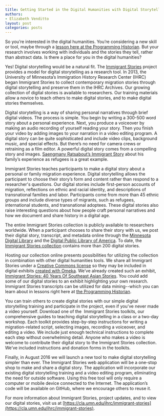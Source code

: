 ```yaml
---
title: Getting Started in the Digital Humanities with Digital Storytelling and the Immigrant Stories Project
authors:
- Elizabeth Venditto
layout: post
categories: posts
---
```


So you’re interested in the digital humanities. You’re considering a new skill or tool, maybe through a [lesson here at the Programming Historian](/lessons/). But your research involves working with individuals and the stories they tell, rather than abstract data. Is there a place for you in the digital humanities? 

Yes! Digital storytelling would be a natural fit. The [Immigrant Stories](http://cla.umn.edu/ihrc/research/immigrant-stories) project provides a model for digital storytelling as a research tool. In 2013, the University of Minnesota’s Immigration History Research Center (IHRC) began Immigrant Stories to collect contemporary migration stories through digital storytelling and preserve them in the IHRC Archives. Our growing collection of digital stories is available to researchers. Our training materials allow a novice to teach others to make digital stories, and to make digital stories themselves.

Digital storytelling is a way of sharing personal narratives through brief digital videos. The process is simple. You begin by writing a 300-500 word story about a personal experience. Next, you produce a voiceover by making an audio recording of yourself reading your story. Then you finish your video by adding images to your narration in a video editing program. A digital story can be quite sophisticated and include video clips, background music, and special effects. But there’s no need for camera crews or retraining as a film editor. A powerful digital story comes from a compelling story and images. [Saengmany Ratsabout’s Immigrant Story](http://immigrants.mndigital.org/exhibits/show/immigrantstories-exhibit/item/508) about his family’s experience as refugees is a great example.

Immigrant Stories teaches participants to make a digital story about a personal or family migration experience. Digital storytelling allows the participant to choose their story’s form and content rather than respond to a researcher's questions. Our digital stories include first-person accounts of migration, reflections on ethnic and racial identity, and descriptions of transnational families and labor. Participants come from more than 45 ethnic groups and include diverse types of migrants, such as refugees, international students, and transnational adoptees. These digital stories also raise interesting questions about how people craft personal narratives and how we document and share history in a digital age.

The entire Immigrant Stories collection is publicly available to researchers worldwide. When a participant chooses to share their story with us, we post their digital story, transcript, and metadata online through the [Minnesota Digital Library](http://immigrants.mndigital.org/exhibits/show/immigrantstories-exhibit) and the [Digital Public Library of America](https://dp.la/). To date, the [Immigrant Stories collection](http://immigrants.mndigital.org/exhibits/show/immigrantstories-exhibit/page01) contains more than 200 digital stories. 

Hosting our collection online presents possibilities for utilizing the collection in combination with other digital humanities tools. We share all Immigrant Stories under a [Creative Commons license](https://creativecommons.org/licenses/by-nc/4.0/) so they may be included in digital exhibits [created with Omeka](/lessons/). We’ve already created such an exhibit, [Immigrant Stories: 40 Years Of Southeast Asian Stories](http://immigrants.mndigital.org/exhibits/show/immigrantstories1975). You could add some of our digital stories to an exhibit highlighting your own research. Immigrant Stories transcripts can be utilized for data mining--which you can learn about in lessons right here at [the Programming Historian](/lessons/).

You can train others to create digital stories with our simple digital storytelling training and participate in the project, even if you’ve never made a video yourself. Download one of the  Immigrant Stories toolkits, our comprehensive guides to teaching digital storytelling in a class or a two-day workshop. Each toolkit provides step-by-step instructions for writing a migration-related script, selecting images, recording a voiceover, and editing a video. We include just enough technical instructions to complete each step without overwhelming detail. Anyone who makes a video is welcome to contribute their digital story to the Immigrant Stories collection. We’ve included instructions and donation forms in the toolkits.  

Finally, in August 2016 we will launch a new tool to make digital storytelling simpler than ever. The Immigrant Stories web application will be a one-stop shop to make and share a digital story. The application will incorporate our existing digital storytelling training and a video editing program, eliminating the need for outside software. Using this free tool will only require a computer or mobile device connected to the Internet. The application’s code will be available on GitHub, where we encourage others to reuse it.

For more information about Immigrant Stories, project updates, and to view our digital stories, visit us at [https://cla.umn.edu/ihrc/immigrant-stories](https://cla.umn.edu/ihrc/immigrant-stories).
